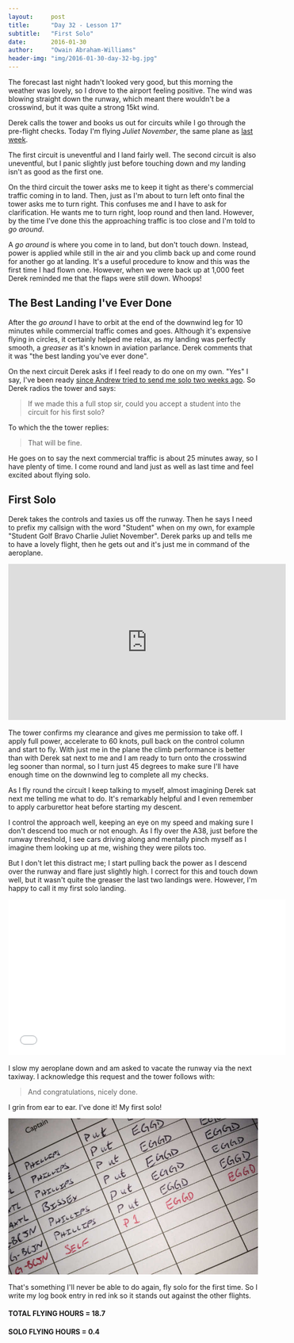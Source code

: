 ```yaml
---
layout:     post
title:      "Day 32 - Lesson 17"
subtitle:   "First Solo"
date:       2016-01-30
author:     "Owain Abraham-Williams"
header-img: "img/2016-01-30-day-32-bg.jpg"
---
```


The forecast last night hadn't looked very good, but this morning the weather was lovely,
so I drove to the airport feeling positive. The wind was blowing straight down the runway,
which meant there wouldn't be a crosswind, but it was quite a strong 15kt wind.

Derek calls the tower and books us out for circuits while I go through the pre-flight
checks. Today I'm flying *Juliet November*, the same plane as [last week](http://localhost:4000/2016/01/23/day-30-lesson16-warminster-navigation-exercise/).

The first circuit is uneventful and I land fairly well. The second circuit is also
uneventful, but I panic slightly just before touching down and my landing isn't as good as
the first one.

On the third circuit the tower asks me to keep it tight as there's commercial traffic
coming in to land. Then, just as I'm about to turn left onto final the tower asks me to
turn right. This confuses me and I have to ask for clarification. He wants me to turn
right, loop round and then land. However, by the time I've done this the approaching
traffic is too close and I'm told to *go around*.

A *go around* is where you come in to land, but don't touch down. Instead, power is
applied while still in the air and you climb back up and come round for another go at
landing. It's a useful procedure to know and this was the first time I had flown one.
However, when we were back up at 1,000 feet Derek reminded me that the flaps were still
down. Whoops!

## The Best Landing I've Ever Done

After the *go around* I have to orbit at the end of the downwind leg for 10 minutes while
commercial traffic comes and goes. Although it's expensive flying in circles, it certainly
helped me relax, as my landing was perfectly smooth, a *greaser* as it's known in aviation
parlance. Derek comments that it was "the best landing you've ever done".

On the next circuit Derek asks if I feel ready to do one on my own. "Yes" I say, I've been
ready [since Andrew tried to send me solo two weeks ago](/2016/01/16/day-29-lesson-15-am-i-ready-to-solo/).
So Derek radios the tower and says:

> If we made this a full stop sir, could you accept a student into the circuit for his
> first solo?

To which the the tower replies:

> That will be fine.

He goes on to say the next commercial traffic is about 25 minutes away, so I have plenty
of time. I come round and land just as well as last time and feel excited about flying
solo.

## First Solo

Derek takes the controls and taxies us off the runway. Then he says I need to prefix my
callsign with the word "Student" when on my own, for example "Student Golf Bravo Charlie
Juliet November". Derek parks up and tells me to have a lovely flight, then he gets out
and it's just me in command of the aeroplane.

<iframe width="560" height="315" src="https://www.youtube.com/embed/Jk4_pODJUb0" frameborder="0" allowfullscreen></iframe>

The tower confirms my clearance and gives me permission to take off. I apply full power,
accelerate to 60 knots, pull back on the control column and start to fly. With just me in
the plane the climb performance is better than with Derek sat next to me and I am ready to
turn onto the crosswind leg sooner than normal, so I turn just 45 degrees to make sure
I'll have enough time on the downwind leg to complete all my checks.

As I fly round the circuit I keep talking to myself, almost imagining Derek sat next me
telling me what to do. It's remarkably helpful and I even remember to apply carburettor
heat before starting my descent.

I control the approach well, keeping an eye on my speed and making sure I don't descend
too much or not enough. As I fly over the A38, just before the runway threshold, I see
cars driving along and mentally pinch myself as I imagine them looking up at me, wishing
they were pilots too.

But I don't let this distract me; I start pulling back the power as I descend over the
runway and flare just slightly high. I correct for this and touch down well, but it wasn't
quite the greaser the last two landings were. However, I'm happy to call it my first solo
landing.

<iframe width="560" height="315" src="/maps/2016-01-30-day-32-lesson-17-first-solo-map.html" frameborder="0"></iframe>

I slow my aeroplane down and am asked to vacate the runway via the next taxiway. I
acknowledge this request and the tower follows with:

> And congratulations, nicely done.

I grin from ear to ear. I've done it! My first solo!

![Log book showing my first solo flight](/img/2016-01-30-day-32-first-solo-log-book.jpg)

That's something I'll never be able to do again, fly solo for the first time. So I write
my log book entry in red ink so it stands out against the other flights.

#### TOTAL FLYING HOURS = 18.7

#### SOLO FLYING HOURS = 0.4